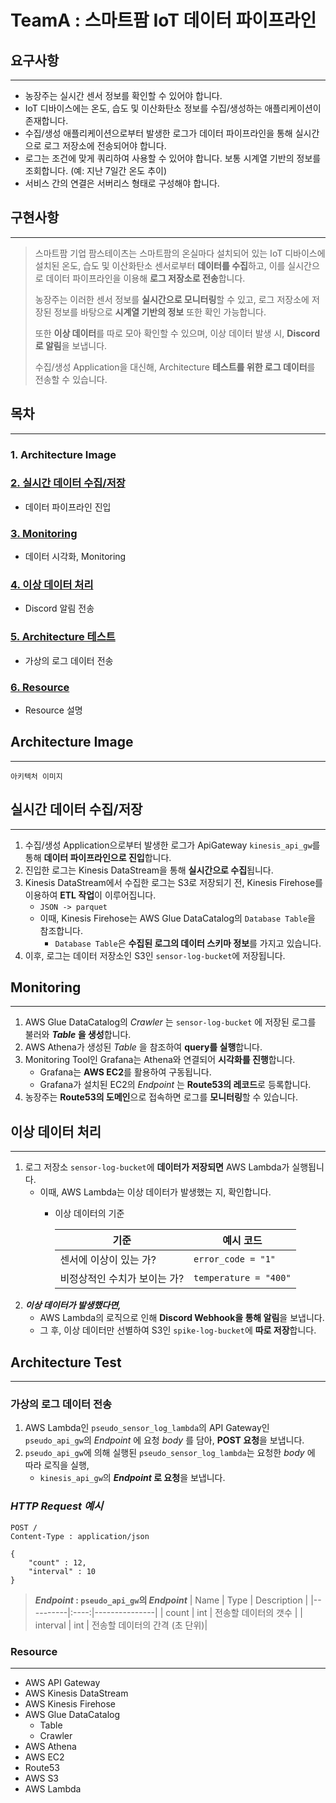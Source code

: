 # **TeamA : 스마트팜 IoT 데이터 파이프라인**
## 요구사항
---
- 농장주는 실시간 센서 정보를 확인할 수 있어야 합니다.
- IoT 디바이스에는 온도, 습도 및 이산화탄소 정보를 수집/생성하는 애플리케이션이 존재합니다.
- 수집/생성 애플리케이션으로부터 발생한 로그가 데이터 파이프라인을 통해 실시간으로 로그 저장소에 전송되어야 합니다.
- 로그는 조건에 맞게 쿼리하여 사용할 수 있어야 합니다. 보통 시계열 기반의 정보를 조회합니다. (예: 지난 7일간 온도 추이)
- 서비스 간의 연결은 서버리스 형태로 구성해야 합니다.
## 구현사항
---
> 스마트팜 기업 팜스테이츠는 스마트팜의 온실마다 설치되어 있는 IoT 디바이스에 설치된 온도, 습도 및 이산화탄소 센서로부터 **데이터를 수집**하고, 이를 실시간으로 데이터 파이프라인을 이용해 **로그 저장소로 전송**합니다. 
>
> 농장주는 이러한 센서 정보를 **실시간으로 모니터링**할 수 있고, 로그 저장소에 저장된 정보를 바탕으로 **시계열 기반의 정보** 또한 확인 가능합니다.
>
> 또한 **이상 데이터**를 따로 모아 확인할 수 있으며, 이상 데이터 발생 시, **Discord로 알림**을 보냅니다.
>
> 수집/생성 Application을 대신해, Architecture **테스트를 위한 로그 데이터**를 전송할 수 있습니다.

## **목차**
---
### 1. Architecture Image
### [2. 실시간 데이터 수집/저장](#실시간-데이터-수집저장)
- 데이터 파이프라인 진입
### [3. Monitoring](#monitoring)
- 데이터 시각화, Monitoring
### [4. 이상 데이터 처리](#이상-데이터-처리)
- Discord 알림 전송
### [5. Architecture 테스트](#architecture-test)
- 가상의 로그 데이터 전송
### [6. Resource](#resource)
- Resource 설명

## **Architecture Image**
---
```아키텍처 이미지```

## **실시간 데이터 수집/저장**
---
1. 수집/생성 Application으로부터 발생한 로그가 ApiGateway ```kinesis_api_gw```를 통해 **데이터 파이프라인으로 진입**합니다.
2. 진입한 로그는 Kinesis DataStream을 통해 **실시간으로 수집**됩니다.
3. Kinesis DataStream에서 수집한 로그는 S3로 저장되기 전, Kinesis Firehose를 이용하여 **ETL 작업**이 이루어집니다.
    - ```JSON -> parquet```
    - 이때, Kinesis Firehose는 AWS Glue DataCatalog의 ```Database Table```을 참조합니다.
        - ```Database Table```은 **수집된 로그의 데이터 스키마 정보**를 가지고 있습니다.
4. 이후, 로그는 데이터 저장소인 S3인 ```sensor-log-bucket```에 저장됩니다.

## **Monitoring**
---
1. AWS Glue DataCatalog의 _Crawler_ 는 ```sensor-log-bucket``` 에 저장된 로그를 불러와 **_Table_ 을 생성**합니다.
2. AWS Athena가 생성된 _Table_ 을 참조하여 **query를 실행**합니다.
3. Monitoring Tool인 Grafana는 Athena와 연결되어 **시각화를 진행**합니다.
    - Grafana는 **AWS EC2**를 활용하여 구동됩니다.
    - Grafana가 설치된 EC2의 _Endpoint_ 는 **Route53의 레코드**로 등록합니다.
4. 농장주는 **Route53의 도메인**으로 접속하면 로그를 **모니터링**할 수 있습니다.
## **이상 데이터 처리**
---
1. 로그 저장소 ```sensor-log-bucket```에 **데이터가 저장되면** AWS Lambda가 실행됩니다.
    - 이때, AWS Lambda는 이상 데이터가 발생했는 지, 확인합니다.
        - 이상 데이터의 기준

            | 기준 | 예시 코드 |
            | --- | --- |
            |센서에 이상이 있는 가? | ```error_code = "1"```|
            |비정상적인 수치가 보이는 가? | ```temperature = "400"```|
2. _**이상 데이터가 발생했다면,**_
    - AWS Lambda의 로직으로 인해 **Discord Webhook을 통해 알림**을 보냅니다.
    - 그 후, 이상 데이터만 선별하여 S3인 ```spike-log-bucket```에 **따로 저장**합니다.

## **Architecture Test**
---
### 가상의 로그 데이터 전송
1. AWS Lambda인 ```pseudo_sensor_log_lambda```의 API Gateway인 ```pseudo_api_gw```의 _Endpoint_ 에 요청 _body_ 를 담아, **POST 요청**을 보냅니다.
2. ```pseudo_api_gw```에 의해 실행된 ```pseudo_sensor_log_lambda```는 요청한 _body_ 에 따라 로직을 실행,
    - ```kinesis_api_gw```의 **_Endpoint_ 로 요청**을 보냅니다.
### _**HTTP Request 예시**_
```
POST / 
Content-Type : application/json
```
```
{
    "count" : 12,
    "interval" : 10
}
```
> **_Endpoint_ : ```pseudo_api_gw```의 _Endpoint_**
> | Name     | Type | Description   |
> |----------|:----:|---------------|
> | count    | int  | 전송할 데이터의 갯수 | 
> | interval | int  | 전송할 데이터의 간격 (초 단위)| 

### **Resource**
---
- AWS API Gateway
- AWS Kinesis DataStream
- AWS Kinesis Firehose
- AWS Glue DataCatalog
    - Table
    - Crawler
- AWS Athena
- AWS EC2
- Route53
- AWS S3
- AWS Lambda